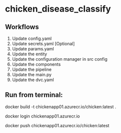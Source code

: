 # chicken_disease_classify

## Workflows

1. Update config.yaml
2. Update secrets.yaml [Optional]
3. Update params.yaml
4. Update the entity
5. Update the configuration manager in src config
6. Update the components
7. Update the pipeline 
8. Update the main.py
9. Update the dvc.yaml


## Run from terminal:

docker build -t chickenapp01.azurecr.io/chicken:latest .

docker login chickenapp01.azurecr.io

docker push chickenapp01.azurecr.io/chicken:latest
